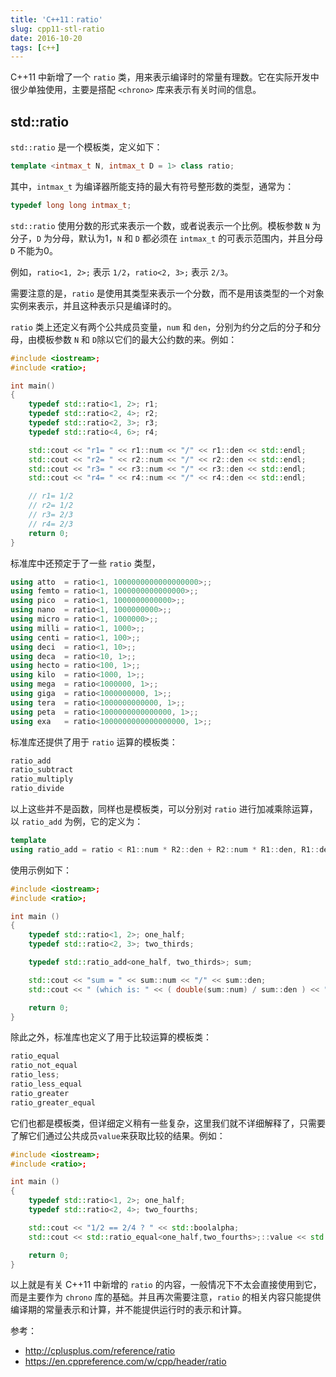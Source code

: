 ```yaml
---
title: 'C++11：ratio'
slug: cpp11-stl-ratio
date: 2016-10-20
tags: [c++]
---
```


C++11 中新增了一个 `ratio` 类，用来表示编译时的常量有理数。它在实际开发中很少单独使用，主要是搭配 `<chrono>` 库来表示有关时间的信息。

## std::ratio

`std::ratio` 是一个模板类，定义如下：

```c++
template <intmax_t N, intmax_t D = 1> class ratio;
```

其中，`intmax_t` 为编译器所能支持的最大有符号整形数的类型，通常为：

```c++
typedef long long intmax_t;
```

`std::ratio` 使用分数的形式来表示一个数，或者说表示一个比例。模板参数 `N` 为分子，`D` 为分母，默认为1，`N` 和 `D` 都必须在 `intmax_t` 的可表示范围内，并且分母 `D` 不能为0。

例如，`ratio<1, 2>;` 表示 `1/2`，`ratio<2, 3>;` 表示 `2/3`。

需要注意的是，`ratio` 是使用其类型来表示一个分数，而不是用该类型的一个对象实例来表示，并且这种表示只是编译时的。

`ratio` 类上还定义有两个公共成员变量，`num` 和 `den`，分别为约分之后的分子和分母，由模板参数 `N` 和 `D`除以它们的最大公约数的来。例如：

```c++
#include <iostream>;
#include <ratio>;

int main()
{
    typedef std::ratio<1, 2>; r1;
    typedef std::ratio<2, 4>; r2;
    typedef std::ratio<2, 3>; r3;
    typedef std::ratio<4, 6>; r4;

    std::cout << "r1= " << r1::num << "/" << r1::den << std::endl;
    std::cout << "r2= " << r2::num << "/" << r2::den << std::endl;
    std::cout << "r3= " << r3::num << "/" << r3::den << std::endl;
    std::cout << "r4= " << r4::num << "/" << r4::den << std::endl;

    // r1= 1/2
    // r2= 1/2
    // r3= 2/3
    // r4= 2/3
    return 0;
}
```

标准库中还预定于了一些 `ratio` 类型，

```c++
using atto  = ratio<1, 1000000000000000000>;;
using femto = ratio<1, 1000000000000000>;;
using pico  = ratio<1, 1000000000000>;;
using nano  = ratio<1, 1000000000>;;
using micro = ratio<1, 1000000>;;
using milli = ratio<1, 1000>;;
using centi = ratio<1, 100>;;
using deci  = ratio<1, 10>;;
using deca  = ratio<10, 1>;;
using hecto = ratio<100, 1>;;
using kilo  = ratio<1000, 1>;;
using mega  = ratio<1000000, 1>;;
using giga  = ratio<1000000000, 1>;;
using tera  = ratio<1000000000000, 1>;;
using peta  = ratio<1000000000000000, 1>;;
using exa   = ratio<1000000000000000000, 1>;;
```

标准库还提供了用于 `ratio` 运算的模板类：

```c++
ratio_add
ratio_subtract
ratio_multiply
ratio_divide
```

以上这些并不是函数，同样也是模板类，可以分别对 `ratio` 进行加减乘除运算，以 `ratio_add` 为例，它的定义为：

```c++
template 
using ratio_add = ratio < R1::num * R2::den + R2::num * R1::den, R1::den * R2::den >;;
```

使用示例如下：

```c++
#include <iostream>;
#include <ratio>;

int main ()
{
    typedef std::ratio<1, 2>; one_half;
    typedef std::ratio<2, 3>; two_thirds;

    typedef std::ratio_add<one_half, two_thirds>; sum;

    std::cout << "sum = " << sum::num << "/" << sum::den;
    std::cout << " (which is: " << ( double(sum::num) / sum::den ) << ")" << std::endl;

    return 0;
}
```

除此之外，标准库也定义了用于比较运算的模板类：

```c++
ratio_equal
ratio_not_equal
ratio_less;
ratio_less_equal
ratio_greater
ratio_greater_equal
```

它们也都是模板类，但详细定义稍有一些复杂，这里我们就不详细解释了，只需要了解它们通过公共成员`value`来获取比较的结果。例如：

```c++
#include <iostream>;
#include <ratio>;

int main ()
{
    typedef std::ratio<1, 2>; one_half;
    typedef std::ratio<2, 4>; two_fourths;

    std::cout << "1/2 == 2/4 ? " << std::boolalpha;
    std::cout << std::ratio_equal<one_half,two_fourths>;::value << std::endl;

    return 0;
}
```

以上就是有关 C++11 中新增的 `ratio` 的内容，一般情况下不太会直接使用到它，而是主要作为 `chrono` 库的基础。并且再次需要注意，`ratio` 的相关内容只能提供编译期的常量表示和计算，并不能提供运行时的表示和计算。


参考：

- http://cplusplus.com/reference/ratio
- https://en.cppreference.com/w/cpp/header/ratio
